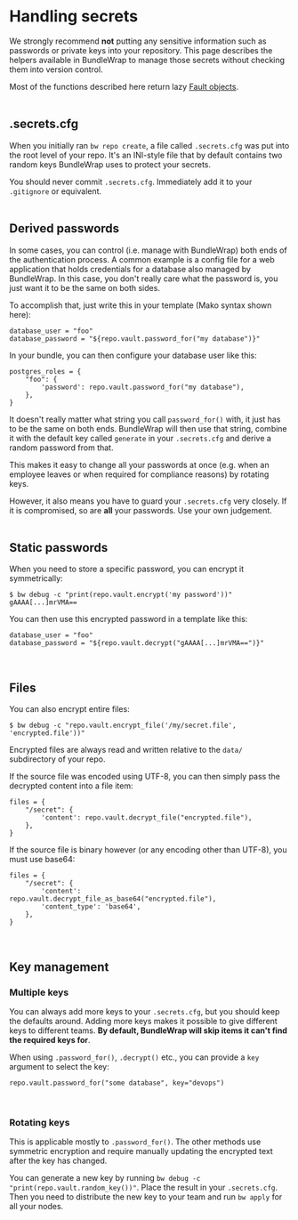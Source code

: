 # Handling secrets

We strongly recommend **not** putting any sensitive information such as passwords or private keys into your repository. This page describes the helpers available in BundleWrap to manage those secrets without checking them into version control.

<div class="alert alert-info">Most of the functions described here return lazy <a href="../api/#bundlewraputilsfault">Fault objects</a>.</div>

<br>

## .secrets.cfg

When you initially ran `bw repo create`, a file called `.secrets.cfg` was put into the root level of your repo. It's an INI-style file that by default contains two random keys BundleWrap uses to protect your secrets.

<div class="alert alert-danger">You should never commit <code>.secrets.cfg</code>. Immediately add it to your <code>.gitignore</code> or equivalent.</div>

<br>

## Derived passwords

In some cases, you can control (i.e. manage with BundleWrap) both ends of the authentication process. A common example is a config file for a web application that holds credentials for a database also managed by BundleWrap. In this case, you don't really care what the password is, you just want it to be the same on both sides.

To accomplish that, just write this in your template (Mako syntax shown here):

<pre><code class="nohighlight">database_user = "foo"
database_password = "${repo.vault.password_for("my database")}"
</code></pre>

In your bundle, you can then configure your database user like this:

	postgres_roles = {
	    "foo": {
	        'password': repo.vault.password_for("my database"),
	    },
	}

It doesn't really matter what string you call `password_for()` with, it just has to be the same on both ends. BundleWrap will then use that string, combine it with the default key called `generate` in your `.secrets.cfg` and derive a random password from that.

This makes it easy to change all your passwords at once (e.g. when an employee leaves or when required for compliance reasons) by rotating keys.

<div class="alert alert-warning">However, it also means you have to guard your <code>.secrets.cfg</code> very closely. If it is compromised, so are <strong>all</strong> your passwords. Use your own judgement.</div>

<br>

## Static passwords

When you need to store a specific password, you can encrypt it symmetrically:

<pre><code class="nohighlight">$ bw debug -c "print(repo.vault.encrypt('my password'))"
gAAAA[...]mrVMA==
</code></pre>

You can then use this encrypted password in a template like this:

<pre><code class="nohighlight">database_user = "foo"
database_password = "${repo.vault.decrypt("gAAAA[...]mrVMA==")}"
</code></pre>

<br>

## Files

You can also encrypt entire files:

<pre><code class="nohighlight">$ bw debug -c "repo.vault.encrypt_file('/my/secret.file', 'encrypted.file'))"</code></pre>

<div class="alert alert-info">Encrypted files are always read and written relative to the <code>data/</code> subdirectory of your repo.</div>

If the source file was encoded using UTF-8, you can then simply pass the decrypted content into a file item:

	files = {
	    "/secret": {
	        'content': repo.vault.decrypt_file("encrypted.file"),
	    },
	}

If the source file is binary however (or any encoding other than UTF-8), you must use base64:

	files = {
	    "/secret": {
	        'content': repo.vault.decrypt_file_as_base64("encrypted.file"),
	        'content_type': 'base64',
	    },
	}

<br>

## Key management

### Multiple keys

You can always add more keys to your `.secrets.cfg`, but you should keep the defaults around. Adding more keys makes it possible to give different keys to different teams. **By default, BundleWrap will skip items it can't find the required keys for**.

When using `.password_for()`, `.decrypt()` etc., you can provide a `key` argument to select the key:

	repo.vault.password_for("some database", key="devops")

<br>

### Rotating keys

<div class="alert alert-info">This is applicable mostly to <code>.password_for()</code>. The other methods use symmetric encryption and require manually updating the encrypted text after the key has changed.</div>

You can generate a new key by running `bw debug -c "print(repo.vault.random_key())"`. Place the result in your `.secrets.cfg`. Then you need to distribute the new key to your team and run `bw apply` for all your nodes.
